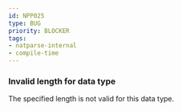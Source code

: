 ```yaml
---
id: NPP025
type: BUG
priority: BLOCKER
tags:
- natparse-internal
- compile-time
---
```


### Invalid length for data type

The specified length is not valid for this data type.


